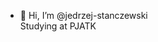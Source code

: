- 👋 Hi, I’m @jedrzej-stanczewski</br>
Studying at PJATK

<!---
jedrzej-stanczewski/jedrzej-stanczewski is a ✨ special ✨ repository because its `README.md` (this file) appears on your GitHub profile.
You can click the Preview link to take a look at your changes.
--->
